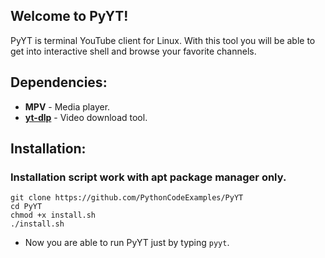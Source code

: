 Welcome to PyYT!
----------------
PyYT is terminal YouTube client for Linux.
With this tool you will be able to get into interactive shell and browse your favorite channels.

Dependencies:
------------
* **MPV** - Media player.
* **[yt-dlp](https://github.com/yt-dlp/yt-dlp)** - Video download tool.


Installation:
-----------------------
### Installation script work with apt package manager only.
```
git clone https://github.com/PythonCodeExamples/PyYT
cd PyYT
chmod +x install.sh
./install.sh
```

* Now you are able to run PyYT just by typing ```pyyt```.
